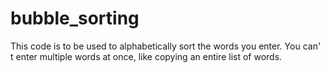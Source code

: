 # bubble_sorting
This code is to be used to alphabetically sort the words you enter.
You can' t enter multiple words at once, like copying an entire list of words.
